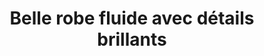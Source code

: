 ---
layout: "product-page"
id: "124"
product_id: "124"
external_product_id: "657179828"
title: "Belle robe fluide avec détails brillants "
description: "Neuf jamais porté. Robe degriffée taille unique "
size: ""
brand: ""
label: "dégriffé"
price_numeric: "15.0"
price_numeric_discounted: "15.0"
currency: "€"
user_updated_at_ts: ""
category: "Vetements"
isdiscounted: "False"
isnew: "True"
isbestseller: "False"
images: [ "https://images.vinted.net/thumbs/f800/01_01592_sHdHLJwDi852s2hPB6Awttrj.jpeg?1602926517-88c45255dc604cc171d67d52fbb8a05170301489" ]
---
